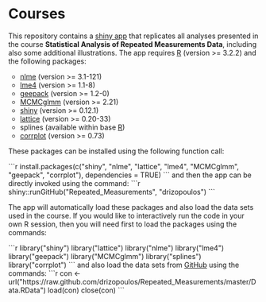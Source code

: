 # Courses
<p>This repository contains a <a href="http://shiny.rstudio.com/" target="_blank">shiny app</a> that replicates all analyses presented in the course <strong>Statistical Analysis of Repeated Measurements Data</strong>, including also some additional illustrations. The app requires <a href="http://cran.r-project.org/" target="_blank">R</a> (version >= 3.2.2) and the following packages:</p>
<ul style="list-style-type:circle">
  <li>
     <a href="http://cran.r-project.org/package=nlme" target="_blank">nlme</a> (version >= 3.1-121)
  </li>
  <li>
     <a href="http://cran.r-project.org/package=lme4" target="_blank">lme4</a> (version >= 1.1-8)
  </li>
  <li>
     <a href="http://cran.r-project.org/package=geepack" target="_blank">geepack</a> (version >= 1.2-0)
  </li>
  <li>
     <a href="http://cran.r-project.org/package=MCMCglmm" target="_blank">MCMCglmm</a> (version >= 2.21)
  </li>
  <li>
     <a href="http://cran.r-project.org/package=shiny" target="_blank">shiny</a> (version >= 0.12.1)
  </li>
  <li>
     <a href="http://cran.r-project.org/package=lattice" target="_blank">lattice</a> (version >= 0.20-33)
  </li>
  <li>
     splines (available within base <a href="http://cran.r-project.org/" target="_blank">R</a>)
  </li>
  <li>
     <a href="http://cran.r-project.org/package=corrplot" target="_blank">corrplot</a> (version >= 0.73)
  </li>
</ul>
<p>These packages can be installed using the following function call:</p>
```r
install.packages(c("shiny", "nlme", "lattice", "lme4", "MCMCglmm", 
                   "geepack", "corrplot"), dependencies = TRUE)
```
and then the app can be directly invoked using the command:
```r
shiny::runGitHub("Repeated_Measurements", "drizopoulos")
```
<br/>
<p>The app will automatically load these packages and also load the data sets used in 
the course. If you would like to interactively run the code in your own R session, then you will need first 
to load the packages using the commands:</p>
```r
library("shiny")
library("lattice")
library("nlme")
library("lme4")
library("geepack")
library("MCMCglmm")
library("splines")
library("corrplot")
```
and also load the data sets from 
<a href="https://github.com/drizopoulos/Courses" target="_blank">GitHub</a> using the commands:
```r
con <- url("https://raw.github.com/drizopoulos/Repeated_Measurements/master/Data.RData")
load(con)
close(con)
```

